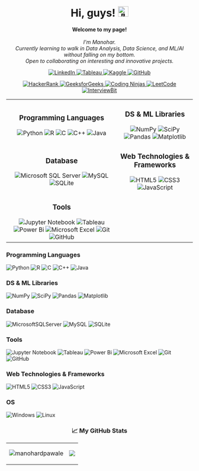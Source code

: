 <h1 align="center">Hi, guys! <img src="https://github.com/wervlad/wervlad/assets/24524555/766d336d-b87d-44ba-807c-c51de2bc6b4d" width="28px" alt="👋"></h1>

<p align="center">
    <b>Welcome to my page!</b><br><br>
    <i>
        I'm Manohar.<br>
        Currently learning to walk in Data Analysis, Data Science, and ML/AI without falling on my bottom.<br>
        Open to collaborating on interesting and innovative projects.<br>
    </i>
</p>

<p align="center">
  <a href="https://www.linkedin.com/in/manohardpawale">
    <img src="https://img.shields.io/badge/linkedin-%230077B5.svg?style=for-the-badge&logo=linkedin&logoColor=white" alt="LinkedIn">
  </a>
    <a href="https://public.tableau.com/app/profile/manohar.pawale2069">
    <img src="https://img.shields.io/badge/Tableau-efefef.svg?style=for-the-badge&logo=Tableau" alt="Tableau">
  </a>
  <a href="https://www.kaggle.com/pinupawale">
    <img src="https://img.shields.io/badge/Kaggle-CC2927.svg?style=for-the-badge&logo=Kaggle" alt="Kaggle">
  </a>
  <a href="https://github.com/manohardpawale">
    <img src="https://img.shields.io/badge/github-%23121011.svg?style=for-the-badge&logo=github&logoColor=white" alt="GitHub">
  </a>
</p>

<p align="center">
  <a href="https://www.hackerrank.com/manohardpawale?hr_r=1">
    <img src="https://img.shields.io/badge/-Hackerrank-2EC866?style=for-the-badge&logo=HackerRank&logoColor=white" alt="HackerRank">
  </a>
  <a href="https://public.tableau.com/app/profile/manohar.pawale2069">
    <img src="https://img.shields.io/badge/CodingNinjas-%23DF0707.svg?style=for-the-badge&logo=CodingNinjas&logoColor=white" alt="GeeksforGeeks">
  </a>
  <a href="https://www.kaggle.com/pinupawale">
    <img src="https://img.shields.io/badge/CodingNinjas-%23DF0707.svg?style=for-the-badge&logo=CodingNinjas&logoColor=white" alt="Coding Ninjas">
  </a>
  <a href="https://github.com/manohardpawale">
    <img src="https://img.shields.io/badge/LeetCode-%23FFA116.svg?style=for-the-badge&logo=LeetCode&logoColor=white" alt="LeetCode">
  </a>
  <a href="https://github.com/manohardpawale">
    <img src="https://img.shields.io/badge/InterviewBit-%230A0A0A.svg?style=for-the-badge&logo=InterviewBit&logoColor=white" alt="InterviewBit">
  </a>
</p>

<table style="margin-left:auto; margin-right:auto; text-align:center;">
	<tr>
		<td>
		<h3>Programming Languages</h3>
		<img src="https://img.shields.io/badge/python-3670A0?style=for-the-badge&logo=python&logoColor=ffdd54" alt="Python">
		<img src="https://img.shields.io/badge/r-%23276DC3.svg?style=for-the-badge&logo=r&logoColor=white" alt="R">
		<img src="https://img.shields.io/badge/c-%2300599C.svg?style=for-the-badge&logo=c&logoColor=white" alt="C">
		<img src="https://img.shields.io/badge/c++-%2300599C.svg?style=for-the-badge&logo=c%2B%2B&logoColor=white" alt="C++">
		<img src="https://img.shields.io/badge/java-%23ED8B00.svg?style=for-the-badge&logo=openjdk&logoColor=white" alt="Java">
		</td>
		<td>
		<h3>DS &amp; ML Libraries</h3>
		<img src="https://img.shields.io/badge/numpy-%23013243.svg?style=for-the-badge&logo=numpy&logoColor=white" alt="NumPy">
		<img src="https://img.shields.io/badge/SciPy-%230C55A5.svg?style=for-the-badge&logo=scipy&logoColor=%white" alt="SciPy">
		<img src="https://img.shields.io/badge/pandas-%23150458.svg?style=for-the-badge&logo=pandas&logoColor=white" alt="Pandas">
		<img src="https://img.shields.io/badge/Matplotlib-black.svg?style=for-the-badge&logo=Matplotlib&logoColor=Red" alt="Matplotlib">
		</td>
	</tr>
	<tr>
		<td>
		<h3>Database</h3>
		<img src="https://img.shields.io/badge/MS%20SQL-CC2927?style=for-the-badge&logo=microsoft%20sql%20server&logoColor=white" alt="Microsoft SQL Server">
		<img src="https://img.shields.io/badge/mysql-%2300f.svg?style=for-the-badge&logo=mysql&logoColor=white" alt="MySQL">
		<img src="https://img.shields.io/badge/sqlite-%2307405e.svg?style=for-the-badge&logo=sqlite&logoColor=white" alt="SQLite">
		</td>
		<td>
		<h3>Web Technologies &amp; Frameworks</h3>
		<img src="https://img.shields.io/badge/html5-%23E34F26.svg?style=for-the-badge&logo=html5&logoColor=white" alt="HTML5">
		<img src="https://img.shields.io/badge/css3-%231572B6.svg?style=for-the-badge&logo=css3&logoColor=white" alt="CSS3">
		<img src="https://img.shields.io/badge/javascript-%23323330.svg?style=for-the-badge&logo=javascript&logoColor=%23F7DF1E" alt="JavaScript">
		</td>
	</tr>
	<tr>
		<td>
		<h3>Tools</h3>
		<img src="https://img.shields.io/badge/jupyter-%23FA0F00.svg?style=for-the-badge&logo=jupyter&logoColor=white" alt="Jupyter Notebook">
		<img src="https://img.shields.io/badge/Tableau-efefef?style=for-the-badge&logo=Tableau" alt="Tableau">
		<img src="https://img.shields.io/badge/power_bi-F2C811?style=for-the-badge&logo=powerbi&logoColor=black" alt="Power Bi">
		<img src="https://img.shields.io/badge/Microsoft_Excel-217346?style=for-the-badge&logo=microsoft-excel&logoColor=white" alt="Microsoft Excel">
		<img src="https://img.shields.io/badge/git-%23F05033.svg?style=for-the-badge&logo=git&logoColor=white" alt="Git">
		<img src="https://img.shields.io/badge/github-%23121011.svg?style=for-the-badge&logo=github&logoColor=white" alt="GitHub">
		</td>
	</tr>
</table>


### Programming Languages
![Python](https://img.shields.io/badge/python-3670A0?style=for-the-badge&logo=python&logoColor=ffdd54)
![R](https://img.shields.io/badge/r-%23276DC3.svg?style=for-the-badge&logo=r&logoColor=white)
![C](https://img.shields.io/badge/c-%2300599C.svg?style=for-the-badge&logo=c&logoColor=white)
![C++](https://img.shields.io/badge/c++-%2300599C.svg?style=for-the-badge&logo=c%2B%2B&logoColor=white)
![Java](https://img.shields.io/badge/java-%23ED8B00.svg?style=for-the-badge&logo=openjdk&logoColor=white)

### DS & ML Libraries
![NumPy](https://img.shields.io/badge/numpy-%23013243.svg?style=for-the-badge&logo=numpy&logoColor=white)
![SciPy](https://img.shields.io/badge/SciPy-%230C55A5.svg?style=for-the-badge&logo=scipy&logoColor=%white)
![Pandas](https://img.shields.io/badge/pandas-%23150458.svg?style=for-the-badge&logo=pandas&logoColor=white)
![Matplotlib](https://img.shields.io/badge/Matplotlib-black.svg?style=for-the-badge&logo=Matplotlib&logoColor=Red)

### Database
![MicrosoftSQLServer](https://img.shields.io/badge/MS%20SQL-CC2927?style=for-the-badge&logo=microsoft%20sql%20server&logoColor=white)
![MySQL](https://img.shields.io/badge/mysql-%2300f.svg?style=for-the-badge&logo=mysql&logoColor=white)
![SQLite](https://img.shields.io/badge/sqlite-%2307405e.svg?style=for-the-badge&logo=sqlite&logoColor=white)

### Tools
![Jupyter Notebook](https://img.shields.io/badge/jupyter-%23FA0F00.svg?style=for-the-badge&logo=jupyter&logoColor=white)
![Tableau](https://img.shields.io/badge/Tableau-efefef?style=for-the-badge&logo=Tableau)
![Power Bi](https://img.shields.io/badge/power_bi-F2C811?style=for-the-badge&logo=powerbi&logoColor=black)
![Microsoft Excel](https://img.shields.io/badge/Microsoft_Excel-217346?style=for-the-badge&logo=microsoft-excel&logoColor=white)
![Git](https://img.shields.io/badge/git-%23F05033.svg?style=for-the-badge&logo=git&logoColor=white)
![GitHub](https://img.shields.io/badge/github-%23121011.svg?style=for-the-badge&logo=github&logoColor=white)


### Web Technologies & Frameworks
![HTML5](https://img.shields.io/badge/html5-%23E34F26.svg?style=for-the-badge&logo=html5&logoColor=white)
![CSS3](https://img.shields.io/badge/css3-%231572B6.svg?style=for-the-badge&logo=css3&logoColor=white)
![JavaScript](https://img.shields.io/badge/javascript-%23323330.svg?style=for-the-badge&logo=javascript&logoColor=%23F7DF1E)


### OS
![Windows](https://img.shields.io/badge/Windows-0078D6?style=for-the-badge&logo=windows&logoColor=white)
![Linux](https://img.shields.io/badge/Linux-FCC624?style=for-the-badge&logo=linux&logoColor=black)



<table>
<tr><h3 align="center" >📈 My GitHub Stats</h3></center></tr>
<tr>
<td>
<p align="center"><img src="https://github-readme-stats.vercel.app/api?username=manohardpawale&show_icons=true&theme=gotham" alt="manohardpawale" /></p>
</td>
<td>
  <p align="center"><img src="http://github-readme-streak-stats.herokuapp.com/?user=manohardpawale&theme=radical&date_format=M%20j%5B%2C%20Y%5D&ring=ff3068&fire=ff3068&sideNums=ff3068"></p>

</td>
</tr>
</table>
